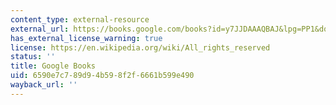 ```yaml
---
content_type: external-resource
external_url: https://books.google.com/books?id=y7JJDAAAQBAJ&lpg=PP1&dq=Handbook%20of%20Landscape%20Archaeology&pg=PP1#v=onepage&q&f=false
has_external_license_warning: true
license: https://en.wikipedia.org/wiki/All_rights_reserved
status: ''
title: Google Books
uid: 6590e7c7-89d9-4b59-8f2f-6661b599e490
wayback_url: ''
---
```

